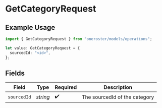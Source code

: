 # GetCategoryRequest

## Example Usage

```typescript
import { GetCategoryRequest } from "oneroster/models/operations";

let value: GetCategoryRequest = {
  sourcedId: "<id>",
};
```

## Fields

| Field                         | Type                          | Required                      | Description                   |
| ----------------------------- | ----------------------------- | ----------------------------- | ----------------------------- |
| `sourcedId`                   | *string*                      | :heavy_check_mark:            | The sourcedId of the category |